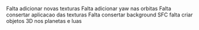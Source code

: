 Falta adicionar novas texturas
Falta adicionar yaw nas orbitas
Falta consertar aplicacao das texturas
Falta consertar background
SFC falta criar objetos 3D nos planetas e luas